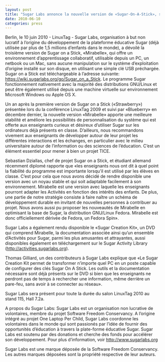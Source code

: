 ```yaml
---
layout: post
title: "Sugar Labs annonce la nouvelle version de «Sugar-On-A-Stick», son système éducatif à destination des enfants"
date: 2010-06-10
categories: press
---
```



Berlin, le 10 juin 2010 - LinuxTag - Sugar Labs, organisation à but non
lucratif à l’origine du développement de la plateforme éducative Sugar (déjà
utilisée par plus de 1,5 millions d’enfants dans le monde), a dévoilé la
troisième version de Sugar on a Stick, «Mirabelle», qui offre un environnement
d’apprentissage collaboratif, utilisable depuis un PC, un netbook ou un Mac,
sans aucune manipulation sur le système d’exploitation d’origine installé sur
son disque, en utilisant une simple clé USB préchargée. Sugar on a Stick est
téléchargeable à l’adresse suivante:
<https://wiki.sugarlabs.org/go/Sugar_on_a_Stick>. Le programme Sugar
fonctionnement nativement avec la majorité des distributions GNU/Linux et peut
être également utilisé depuis une machine virtuelle sur environnement
Microsoft Windows ou Apple OS X.

Un an après la première version de Sugar on a Stick («Strawberry») présentée
lors du la conférence LinuxTag 2009 et suivi par «Blueberry» en décembre
dernier, la nouvelle version «Mirabelle» apporte une meilleure stabilité et
améliore les possibilités de personnalisation du système qui est offerte aux
enseignants curieux et désireux d’utiliser Sugar sur les ordinateurs déjà
présents en classe. D’ailleurs, nous recommandons vivement aux enseignants de
développer autour de leur projet les différentes interactions et les échanges,
en particulier avec le milieu universitaire autour de l’information ou des
sciences de l’éducation. C’est un élément essentiel pour mener à bien un
projet TICE.

Sebastian Dziallas, chef de projet Sugar on a Stick, et étudiant allemand
récemment diplomé rapporte que «les enseignants nous ont dit à quel point la
fiabilité du programme est importante lorsqu’il est utilisé par les élèves en
classe. C’est pour cela que nous avons décidé de rendre disponible une version
avec un noyau stable et qui soit adaptable facilement à son environnement.
Mirabelle est une version avec laquelle les enseignants pourront adapter les
Activités en fonction des intérêts des enfants. De plus, une partie de notre
stratégie consiste à faire naître un schéma de développement durable en
invitant de nouvelles personnes à contribuer au projet. Nous avons aussi pu
proposer les nouveautés de Mirabelle en optimisant la base de Sugar, la
distribution GNU/Linux Fedora. Mirabelle est donc officiellement dérivée de
Fedora, un Fedora Spin».

Sugar Labs a également rendu disponible le «Sugar Creation Kit», un DVD qui
comprend Mirabelle, la documentation associée ainsi qu’un ensemble d’Activités
pour Sugar, parmi les plus amusantes et attrayantes, aussi disponibles
également en téléchargement sur le Sugar Activity Library
(<http://activities.sugarlabs.org>).

Thomas Gilliard, un des contributeurs à Sugar Labs explique que «Le Sugar
Creation Kit permet de transformer n’importe quel PC en un poste capable de
configurer des clés Sugar On A Stick. Les outils et la documentation
nécessaire sont déjà présents sur le DVD si bien que les enseignants ne
perdront pas de temps à rechercher une information, même derrière un pare-feu,
sans avoir à se connecter au réseau».

Sugar Labs sera présent pour toute la durée du salon LinuxTag 2010 au stand
115, Hall 7.2a.

A propos du Sugar Labs: Sugar Labs est un organisation non lucrative de
volontaires, membre du projet Software Freedom Conservancy. A l’origine
intégré au projet One Laptop Per Child, Sugar Labs coordonne les volontaires
dans le monde qui sont passionés par l’idée de fournir des opportunités
d’éducation à travers la plate-forme éducative Sugar. Sugar Labs est soutenu
par des donations et cherche des fonds pour accélérer son développement. Pour
plus d’information, voir <http://www.sugarlabs.org>

Sugar Labs est une marque déposée de la Software Freedom Conservancy. Les
autres marques déposées sont la propriété respective de leur auteurs.

